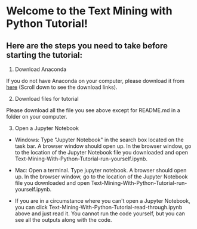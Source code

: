 # Welcome to the Text Mining with Python Tutorial!

## Here are the steps you need to take before starting the tutorial:

1. Download Anaconda

If you do not have Anaconda on your computer, please download it from [here](https://www.anaconda.com/products/individual) (Scroll down to see the download links).

2. Download files for tutorial

Please download all the file you see above except for README.md in a folder on your computer.

3. Open a Jupyter Notebook

* Windows: Type "Jupyter Notebook" in the search box located on the task bar. A browser window should open up. In the browser window, go to the location of the Jupyter Notebook file you downloaded and open Text-Mining-With-Python-Tutorial-run-yourself.ipynb.

* Mac: Open a terminal. Type jupyter notebook. A browser should open up. In the browser window, go to the location of the Jupyter Notebook file you downloaded and open Text-Mining-With-Python-Tutorial-run-yourself.ipynb.

* If you are in a circumstance where you can't open a Jupyter Notebook, you can click Text-Mining-With-Python-Tutorial-read-through.ipynb above and just read it. You cannot run the code yourself, but you can see all the outputs along with the code.
